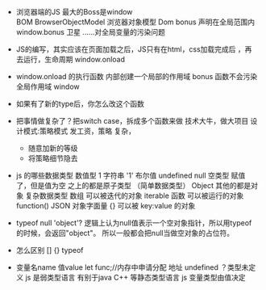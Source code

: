 - 浏览器端的JS  最大的Boss是window   
  BOM BrowserObjectModel 浏览器对象模型
Dom
   bonus 声明在全局范围内
   window.bonus  卫星
   ......对全局变量的污染问题


- JS的编写，其实应该在页面加载之后，JS只有在html，css加载完成后 ，再去运行，生命周期 window.onload
- window.onload 的执行函数 内部创建一个局部的作用域
  bonus 函数不会污染全局作用域 window
- 如果有了新的type后，你怎么改这个函数
- 把事情做复杂了？把switch case，拆成多个函数来做
   技术大牛，做大项目   设计模式:策略模式
   发工资，策略 复杂，
   - 随意加新的等级
   - 将策略细节隐去

- js 的哪些数据类型
  数值型 1
  字符串 '1'
  布尔值 
  undefined
  null 空类型 赋值了，但是值为空
  之上的都是原子类型 （简单数据类型）
  Object 其他的都是对象 复杂数据类型
    数组 可以被迭代的对象 iterable
    函数 可以被运行的对象 function()
    JSON 对象字面量 {} 可以被 key:value 的对象

- typeof null 'object'?
   逻辑上认为null值表示一个空对象指针，所以用typeof的时候，会返回"object"。
   所以一般都会把null当做空对象的占位符。

- 怎么区别 [] {} typeof

- 变量名name 值value 
  let func;//内存中申请分配 地址
  undefined ？类型未定义
  js 是弱类型语言 有别于java C++ 等静态类型语言
  js 变量类型由值决定

